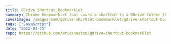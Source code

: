 ```yaml
---
title: GDrive Shortcut Bookmarklet
summary: Chrome bookmarklet that saves a shortcut to a GDrive folder that can be opened with Google Drive for Desktop
coverImage: /images/som/gdrive-shortcut-bookmarklet/gdrive-shortcut-bookmarklet.png
tags: ["JavaScript"]
date: "2022-02-15"
repo: https://github.com/ericanastas/gdrive-shortcut-bookmarklet
---
```

